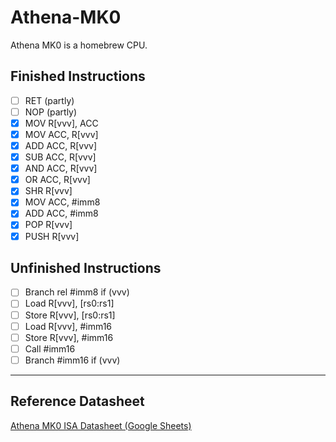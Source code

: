 # Athena-MK0
Athena MK0 is a homebrew CPU.

## Finished Instructions
- [ ] RET (partly)
- [ ] NOP (partly)  
- [x] MOV R[vvv], ACC
- [x] MOV ACC, R[vvv]
- [x] ADD ACC, R[vvv]
- [x] SUB ACC, R[vvv]  
- [x] AND ACC, R[vvv]  
- [x] OR ACC, R[vvv]  
- [x] SHR R[vvv]  
- [x] MOV ACC, #imm8  
- [x] ADD ACC, #imm8  
- [x] POP R[vvv]  
- [x] PUSH R[vvv]  

## Unfinished Instructions
- [ ] Branch rel #imm8 if (vvv)  
- [ ] Load R[vvv], [rs0:rs1]  
- [ ] Store R[vvv], [rs0:rs1]  
- [ ] Load R[vvv], #imm16  
- [ ] Store R[vvv], #imm16  
- [ ] Call #imm16  
- [ ] Branch #imm16 if (vvv)  

---

## Reference Datasheet
[Athena MK0 ISA Datasheet (Google Sheets)](https://docs.google.com/spreadsheets/d/1tngJjvjjpWYi0d5nBKruJJjQ85I7Scsi23aukFA0_vQ/edit?usp=sharing)
